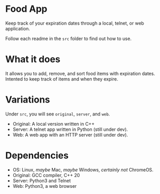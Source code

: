 # Food App
Keep track of your expiration dates through a local, telnet, or web application.

Follow each readme in the `src` folder to find out how to use.

# What it does
It allows you to add, remove, and sort food items with expiration dates.
Intented to keep track of items and when they expire.

# Variations
Under `src`, you will see `original`, `server`, and `web`. 
* Original: A local version written in C++
* Server: A telnet app written in Python (still under dev).
* Web: A web app with an HTTP server (still under dev).

# Dependencies
* OS: Linux, *maybe* Mac, *maybe* Windows, *certainly not* ChromeOS.
* Original: GCC compiler, C++ 20
* Server: Python3 and Telnet
* Web: Python3, a web browser